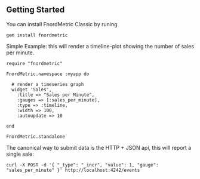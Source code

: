 Getting Started
---------------


You can install FnordMetric Classic by runing

    gem install fnordmetric


Simple Example: this will render a timeline-plot showing the number of sales per minute.

    require "fnordmetric"

    FnordMetric.namespace :myapp do

      # render a timeseries graph
      widget 'Sales',
        :title => "Sales per Minute",
        :gauges => [:sales_per_minute],
        :type => :timeline,
        :width => 100,
        :autoupdate => 10

    end

    FnordMetric.standalone

The canonical way to submit data is the HTTP + JSON api, this will report a single sale:

    curl -X POST -d '{ "_type": "_incr", "value": 1, "gauge": "sales_per_minute" }' http://localhost:4242/events


